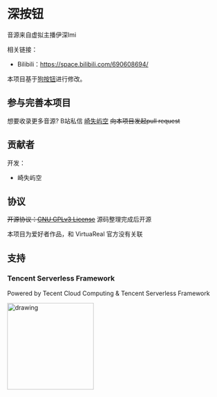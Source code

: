 # 深按钮

音源来自虚拟主播伊深Imi

相关链接：
* Bilibili：<https://space.bilibili.com/690608694/>

本项目基于[狗按钮](https://github.com/lonelyion/korone-button)进行修改。

## 参与完善本项目

想要收录更多音源?
B站私信 [崎失屿空](https://space.bilibili.com/678033561)
~~向本项目发起pull request~~

## 贡献者

开发：

- 崎失屿空

## 协议

~~开源协议：[GNU GPLv3 License](https://choosealicense.com/licenses/gpl-3.0/)~~
源码整理完成后开源

本项目为爱好者作品，和 VirtuaReal 官方没有关联

## 支持

### Tencent Serverless Framework

Powered by Tecent Cloud Computing & Tencent Serverless Framework

<a href="https://serverless.com/"></a>
<img src="https://user-images.githubusercontent.com/2752551/30404912-d5781a00-989d-11e7-8d25-5ebca177326a.png" alt="drawing" width="200"/>
